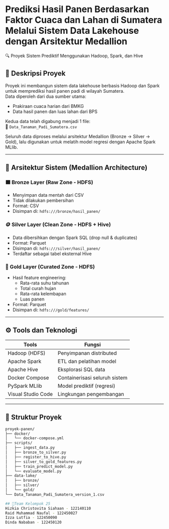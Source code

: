 
# Prediksi Hasil Panen Berdasarkan Faktor Cuaca dan Lahan di Sumatera Melalui Sistem Data Lakehouse dengan Arsitektur Medallion
🔍 Proyek Sistem Prediktif Menggunakan Hadoop, Spark, dan Hive

## 📘 Deskripsi Proyek
Proyek ini membangun sistem data lakehouse berbasis Hadoop dan Spark untuk memprediksi hasil panen padi di wilayah Sumatera.  
Data diperoleh dari dua sumber utama:

- Prakiraan cuaca harian dari BMKG  
- Data hasil panen dan luas lahan dari BPS  

Kedua data telah digabung menjadi 1 file:  
📂 `Data_Tanaman_Padi_Sumatera.csv`

Seluruh data diproses melalui arsitektur Medallion (Bronze → Silver → Gold), lalu digunakan untuk melatih model regresi dengan Apache Spark MLlib.

---

## 🧱 Arsitektur Sistem (Medallion Architecture)

### 🟫 Bronze Layer (Raw Zone - HDFS)
- Menyimpan data mentah dari CSV
- Tidak dilakukan pembersihan
- Format: CSV
- Disimpan di: `hdfs:///bronze/hasil_panen/`

### 🪙 Silver Layer (Clean Zone - HDFS + Hive)
- Data dibersihkan dengan Spark SQL (drop null & duplicates)
- Format: Parquet
- Disimpan di: `hdfs:///silver/hasil_panen/`
- Terdaftar sebagai tabel eksternal Hive

### 🏅 Gold Layer (Curated Zone - HDFS)
- Hasil feature engineering:
  - Rata-rata suhu tahunan
  - Total curah hujan
  - Rata-rata kelembapan
  - Luas panen
- Format: Parquet
- Disimpan di: `hdfs:///gold/features/`

---

## ⚙️ Tools dan Teknologi

| Tools             | Fungsi                                      |
|-------------------|---------------------------------------------|
| Hadoop (HDFS)     | Penyimpanan distributed                     |
| Apache Spark      | ETL dan pelatihan model                     |
| Apache Hive       | Eksplorasi SQL data                         |
| Docker Compose    | Containerisasi seluruh sistem               |
| PySpark MLlib     | Model prediktif (regresi)                   |
| Visual Studio Code| Lingkungan pengembangan                     |

---

## 📁 Struktur Proyek

```bash
proyek-panen/
├── docker/
│   └── docker-compose.yml
├── scripts/
│   ├── ingest_data.py
│   ├── bronze_to_silver.py
│   ├── register_to_hive.py
│   ├── silver_to_gold_features.py
│   ├── train_predict_model.py
│   └── evaluate_model.py
├── data-lake/
│   ├── bronze/
│   ├── silver/
│   └── gold/
└── Data_Tanaman_Padi_Sumatera_version_1.csv

## 👯Team Kelompok 25
Hizkia Christovita Siahaan - 122140110
Raid Muhammad Naufal - 122450027
Izza Lutfia - 122450090
Dinda Nababan - 122450120


